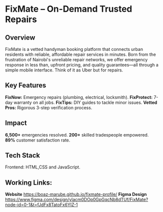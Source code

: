 # FixMate – On-Demand Trusted Repairs

## **Overview**
FixMate is a vetted handyman booking platform that connects urban residents with reliable,
affordable repair services in minutes. Born from the frustration of Nairobi's unreliable repair networks,
we offer emergency response in less than, upfront pricing, and quality guarantees—all through a simple mobile interface.
Think of it as Uber but for repairs.

## Key Features
 **FixNow:** Emergency repairs (plumbing, electrical, locksmith).
**FixProtect:** 7-day warranty on all jobs.
**FixTips:** DIY guides to tackle minor issues.
**Vetted Pros:** Rigorous 3-step verification process.

## Impact
**6,500+** emergencies resolved.
**200+** skilled tradespeople empowered.
**89%** customer satisfaction rate.

## Tech Stack
Frontend: HTML,CSS and JavaScript.

## Working Links:
**Website**
https://boaz-marube.github.io/fixmate-profile/
**Figma Design**
https://www.figma.com/design/ylacm0DOp0GpGqcNb8dTUf/FixMate?node-id=0-1&t=fJdFx8TatoFx6YIZ-1

